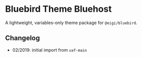 # Bluebird Theme Bluehost

A lightweight, variables-only theme package for `@eigi/bluebird`.

## Changelog

- 02/2019: initial import from `uaf-main`
